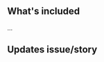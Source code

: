 ## What's included
<!-- Summary of changes/additions -->
...

<!-- ### Notes -->
<!-- Any issues that aren't resolved by this merge request, or things of note? -->

<!-- ## How to test -- >
<!-- Are there directions to test/review? -->
<!--
### Basic linting check
1. update the NPM packages with `$ npm install` or `$ yarn`
1. `$ npm test` or `$ yarn test`
-->

<!-- ## Example -->
<!-- Append a demo/screenshot/animated gif of the solution -->

## Updates issue/story
<!-- What issue/story does this update, i.e Updates #33 -->
